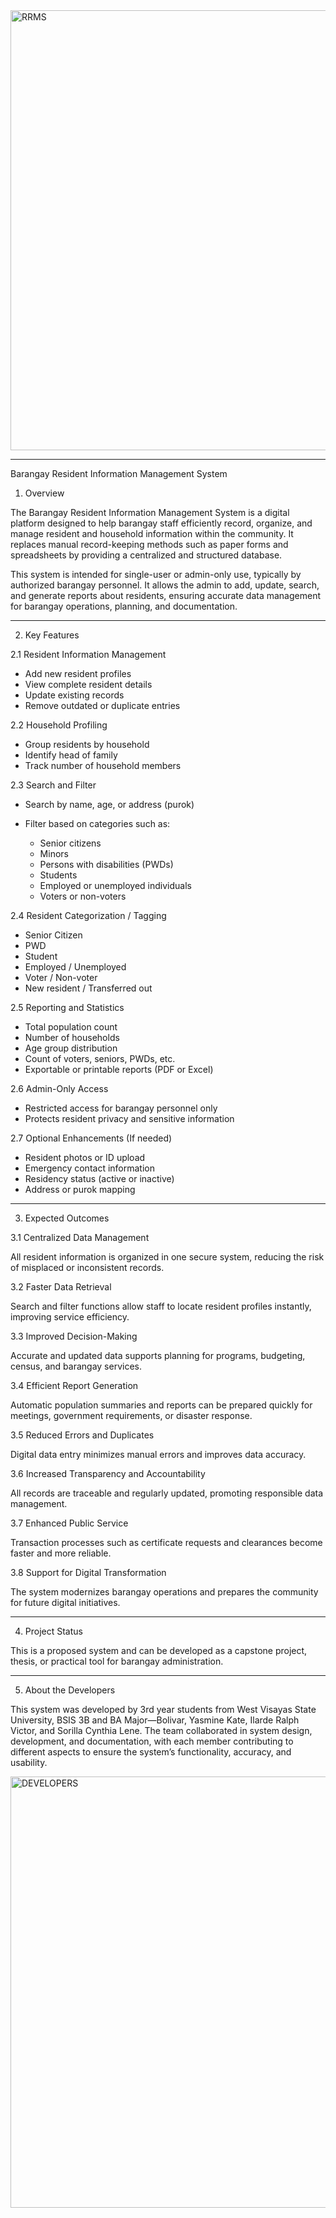 <img width="1920" height="704" alt="RRMS" src="https://github.com/user-attachments/assets/fab10a68-feaa-41e4-8282-05bd21839b0f" />

---

Barangay Resident Information Management System

1. Overview

The Barangay Resident Information Management System is a digital platform designed to help barangay staff efficiently record, organize, and manage resident and household information within the community. It replaces manual record-keeping methods such as paper forms and spreadsheets by providing a centralized and structured database.

This system is intended for single-user or admin-only use, typically by authorized barangay personnel. It allows the admin to add, update, search, and generate reports about residents, ensuring accurate data management for barangay operations, planning, and documentation.

---

2. Key Features

2.1 Resident Information Management

* Add new resident profiles
* View complete resident details
* Update existing records
* Remove outdated or duplicate entries

2.2 Household Profiling

* Group residents by household
* Identify head of family
* Track number of household members

2.3 Search and Filter

* Search by name, age, or address (purok)
* Filter based on categories such as:

  * Senior citizens
  * Minors
  * Persons with disabilities (PWDs)
  * Students
  * Employed or unemployed individuals
  * Voters or non-voters

2.4 Resident Categorization / Tagging

* Senior Citizen
* PWD
* Student
* Employed / Unemployed
* Voter / Non-voter
* New resident / Transferred out

2.5 Reporting and Statistics

* Total population count
* Number of households
* Age group distribution
* Count of voters, seniors, PWDs, etc.
* Exportable or printable reports (PDF or Excel)

2.6 Admin-Only Access

* Restricted access for barangay personnel only
* Protects resident privacy and sensitive information

2.7 Optional Enhancements (If needed)

* Resident photos or ID upload
* Emergency contact information
* Residency status (active or inactive)
* Address or purok mapping

---

3. Expected Outcomes

3.1 Centralized Data Management

All resident information is organized in one secure system, reducing the risk of misplaced or inconsistent records.

3.2 Faster Data Retrieval

Search and filter functions allow staff to locate resident profiles instantly, improving service efficiency.

3.3 Improved Decision-Making

Accurate and updated data supports planning for programs, budgeting, census, and barangay services.

3.4 Efficient Report Generation

Automatic population summaries and reports can be prepared quickly for meetings, government requirements, or disaster response.

3.5 Reduced Errors and Duplicates

Digital data entry minimizes manual errors and improves data accuracy.

3.6 Increased Transparency and Accountability

All records are traceable and regularly updated, promoting responsible data management.

3.7 Enhanced Public Service

Transaction processes such as certificate requests and clearances become faster and more reliable.

3.8 Support for Digital Transformation

The system modernizes barangay operations and prepares the community for future digital initiatives.

---

4. Project Status

This is a proposed system and can be developed as a capstone project, thesis, or practical tool for barangay administration.

---

5. About the Developers
   
This system was developed by 3rd year students from West Visayas State University, BSIS 3B and BA Major—Bolivar, Yasmine Kate, Ilarde Ralph Victor, and Sorilla Cynthia Lene. The team collaborated in system design, development, and documentation, with each member contributing to different aspects to ensure the system’s functionality, accuracy, and usability.

<img width="1920" height="690" alt="DEVELOPERS" src="https://github.com/user-attachments/assets/db51ee17-75af-4a28-a77b-908a5b523a7f" />

